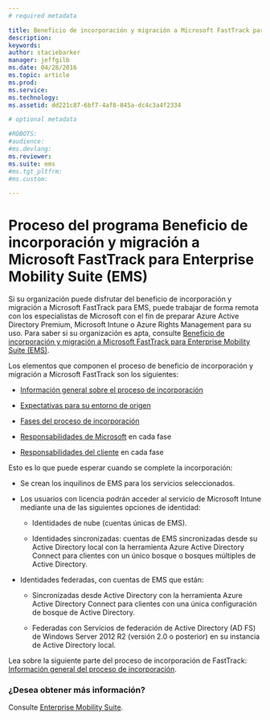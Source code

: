 ```yaml
---
# required metadata

title: Beneficio de incorporación y migración a Microsoft FastTrack para Enterprise Mobility Suite (EMS)
description:
keywords:
author: staciebarker
manager: jeffgilb
ms.date: 04/28/2016
ms.topic: article
ms.prod:
ms.service:
ms.technology:
ms.assetid: dd221c87-6bf7-4af8-845a-dc4c3a4f2334

# optional metadata

#ROBOTS:
#audience:
#ms.devlang:
ms.reviewer: 
ms.suite: ems
#ms.tgt_pltfrm:
#ms.custom:

---
```


# Proceso del programa Beneficio de incorporación y migración a Microsoft FastTrack para Enterprise Mobility Suite (EMS)
Si su organización puede disfrutar del beneficio de incorporación y migración a Microsoft FastTrack para EMS, puede trabajar de forma remota con los especialistas de Microsoft con el fin de preparar Azure Active Directory Premium, Microsoft Intune o Azure Rights Management para su uso. Para saber si su organización es apta, consulte [Beneficio de incorporación y migración a Microsoft FastTrack para Enterprise Mobility Suite (EMS)](fasttrack-center-benefit-for-enterprise-mobility-suite-ems.md).


Los elementos que componen el proceso de beneficio de incorporación y migración a Microsoft FastTrack son los siguientes: 

-   [Información general sobre el proceso de incorporación](fasttrack-center-benefit-process-for-ems-overview.md)

-   [Expectativas para su entorno de origen](fasttrack-center-benefit-process-for-ems-environment-expectations.md)

-   [Fases del proceso de incorporación](fasttrack-center-benefit-process-for-ems-phases.md)

-   [Responsabilidades de Microsoft](fasttrack-center-benefit-process-for-ems-microsoft-responsibilities.md) en cada fase

-   [Responsabilidades del cliente](fasttrack-center-benefit-process-for-ems-your-responsibilities.md) en cada fase

Esto es lo que puede esperar cuando se complete la incorporación:

-   Se crean los inquilinos de EMS para los servicios seleccionados.

-   Los usuarios con licencia podrán acceder al servicio de Microsoft Intune mediante una de las siguientes opciones de identidad:

    -   Identidades de nube (cuentas únicas de EMS).

    -   Identidades sincronizadas: cuentas de EMS sincronizadas desde su Active Directory local con la herramienta Azure Active Directory Connect para clientes con un único bosque o bosques múltiples de Active Directory.

-   Identidades federadas, con cuentas de EMS que están:

    -   Sincronizadas desde Active Directory con la herramienta Azure Active Directory Connect para clientes con una única configuración de bosque de Active Directory.

    -   Federadas con Servicios de federación de Active Directory (AD FS) de Windows Server 2012 R2 (versión 2.0 o posterior) en su instancia de Active Directory local.

Lea sobre la siguiente parte del proceso de incorporación de FastTrack: [Información general del proceso de incorporación](fasttrack-center-benefit-process-for-ems-overview.md).

### ¿Desea obtener más información?
Consulte [Enterprise Mobility Suite](https://www.microsoft.com/en-us/server-cloud/enterprise-mobility/overview.aspx).



<!--HONumber=Jun16_HO1-->


